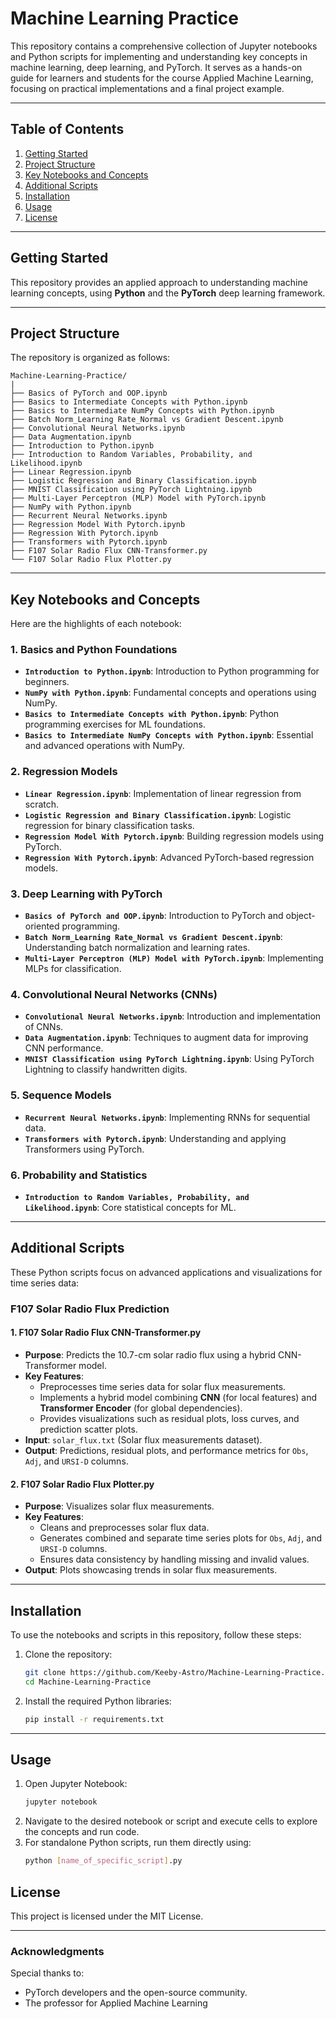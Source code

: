 # Machine Learning Practice

This repository contains a comprehensive collection of Jupyter notebooks and Python scripts for implementing and understanding key concepts in machine learning, deep learning, and PyTorch.
It serves as a hands-on guide for learners and students for the course Applied Machine Learning, focusing on practical implementations and a final project example.

---

## **Table of Contents**

1. [Getting Started](#getting-started)
2. [Project Structure](#project-structure)
3. [Key Notebooks and Concepts](#key-notebooks-and-concepts)
4. [Additional Scripts](#additional-scripts)
5. [Installation](#installation)
6. [Usage](#usage)
7. [License](#license)

---

## **Getting Started**
This repository provides an applied approach to understanding machine learning concepts, using **Python** and the **PyTorch** deep learning framework.

---

## **Project Structure**
The repository is organized as follows:

```plaintext
Machine-Learning-Practice/
|
├── Basics of PyTorch and OOP.ipynb
├── Basics to Intermediate Concepts with Python.ipynb
├── Basics to Intermediate NumPy Concepts with Python.ipynb
├── Batch Norm_Learning Rate_Normal vs Gradient Descent.ipynb
├── Convolutional Neural Networks.ipynb
├── Data Augmentation.ipynb
├── Introduction to Python.ipynb
├── Introduction to Random Variables, Probability, and Likelihood.ipynb
├── Linear Regression.ipynb
├── Logistic Regression and Binary Classification.ipynb
├── MNIST Classification using PyTorch Lightning.ipynb
├── Multi-Layer Perceptron (MLP) Model with PyTorch.ipynb
├── NumPy with Python.ipynb
├── Recurrent Neural Networks.ipynb
├── Regression Model With Pytorch.ipynb
├── Regression With Pytorch.ipynb
├── Transformers with Pytorch.ipynb
├── F107 Solar Radio Flux CNN-Transformer.py
└── F107 Solar Radio Flux Plotter.py
```

---

## **Key Notebooks and Concepts**
Here are the highlights of each notebook:

### **1. Basics and Python Foundations**
- **`Introduction to Python.ipynb`**: Introduction to Python programming for beginners.
- **`NumPy with Python.ipynb`**: Fundamental concepts and operations using NumPy.
- **`Basics to Intermediate Concepts with Python.ipynb`**: Python programming exercises for ML foundations.
- **`Basics to Intermediate NumPy Concepts with Python.ipynb`**: Essential and advanced operations with NumPy.

### **2. Regression Models**
- **`Linear Regression.ipynb`**: Implementation of linear regression from scratch.
- **`Logistic Regression and Binary Classification.ipynb`**: Logistic regression for binary classification tasks.
- **`Regression Model With Pytorch.ipynb`**: Building regression models using PyTorch.
- **`Regression With Pytorch.ipynb`**: Advanced PyTorch-based regression models.

### **3. Deep Learning with PyTorch**
- **`Basics of PyTorch and OOP.ipynb`**: Introduction to PyTorch and object-oriented programming.
- **`Batch Norm_Learning Rate_Normal vs Gradient Descent.ipynb`**: Understanding batch normalization and learning rates.
- **`Multi-Layer Perceptron (MLP) Model with PyTorch.ipynb`**: Implementing MLPs for classification.

### **4. Convolutional Neural Networks (CNNs)**
- **`Convolutional Neural Networks.ipynb`**: Introduction and implementation of CNNs.
- **`Data Augmentation.ipynb`**: Techniques to augment data for improving CNN performance.
- **`MNIST Classification using PyTorch Lightning.ipynb`**: Using PyTorch Lightning to classify handwritten digits.

### **5. Sequence Models**
- **`Recurrent Neural Networks.ipynb`**: Implementing RNNs for sequential data.
- **`Transformers with Pytorch.ipynb`**: Understanding and applying Transformers using PyTorch.

### **6. Probability and Statistics**
- **`Introduction to Random Variables, Probability, and Likelihood.ipynb`**: Core statistical concepts for ML.

---

## **Additional Scripts**
These Python scripts focus on advanced applications and visualizations for time series data:

### **F107 Solar Radio Flux Prediction**

#### **1. F107 Solar Radio Flux CNN-Transformer.py**
- **Purpose**: Predicts the 10.7-cm solar radio flux using a hybrid CNN-Transformer model.
- **Key Features**:
  - Preprocesses time series data for solar flux measurements.
  - Implements a hybrid model combining **CNN** (for local features) and **Transformer Encoder** (for global dependencies).
  - Provides visualizations such as residual plots, loss curves, and prediction scatter plots.
- **Input**: `solar_flux.txt` (Solar flux measurements dataset).
- **Output**: Predictions, residual plots, and performance metrics for `Obs`, `Adj`, and `URSI-D` columns.

#### **2. F107 Solar Radio Flux Plotter.py**
- **Purpose**: Visualizes solar flux measurements.
- **Key Features**:
  - Cleans and preprocesses solar flux data.
  - Generates combined and separate time series plots for `Obs`, `Adj`, and `URSI-D` columns.
  - Ensures data consistency by handling missing and invalid values.
- **Output**: Plots showcasing trends in solar flux measurements.

---

## **Installation**
To use the notebooks and scripts in this repository, follow these steps:

1. Clone the repository:
   ```bash
   git clone https://github.com/Keeby-Astro/Machine-Learning-Practice.git
   cd Machine-Learning-Practice
   ```
2. Install the required Python libraries:
   ```bash
   pip install -r requirements.txt
   ```

---

## **Usage**
1. Open Jupyter Notebook:
   ```bash
   jupyter notebook
   ```
2. Navigate to the desired notebook or script and execute cells to explore the concepts and run code.
3. For standalone Python scripts, run them directly using:
   ```bash
   python [name_of_specific_script].py
   ```

## **License**
This project is licensed under the MIT License.

---

### **Acknowledgments**
Special thanks to:
- PyTorch developers and the open-source community.
- The professor for Applied Machine Learning
